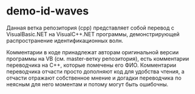 demo-id-waves
=============

Данная ветка репозитория (cpp) представляет собой перевод с VisualBasic.NET на VisualC++.NET программы,
демонстрирующей распространение идентификационных волн.

Комментарии в коде принадлежат авторам оригинальной версии программы на VB (см. master-ветку репозитория),
есть комментарии переводчика на C++, которые помечены его ФИО. Комментарии переводчика отчасти просто
дополняют код для удобства чтения, а отчасти отражают собственное мнение и догадки переводчика по неясным
для него моментам и потому могут быть ошибочны.